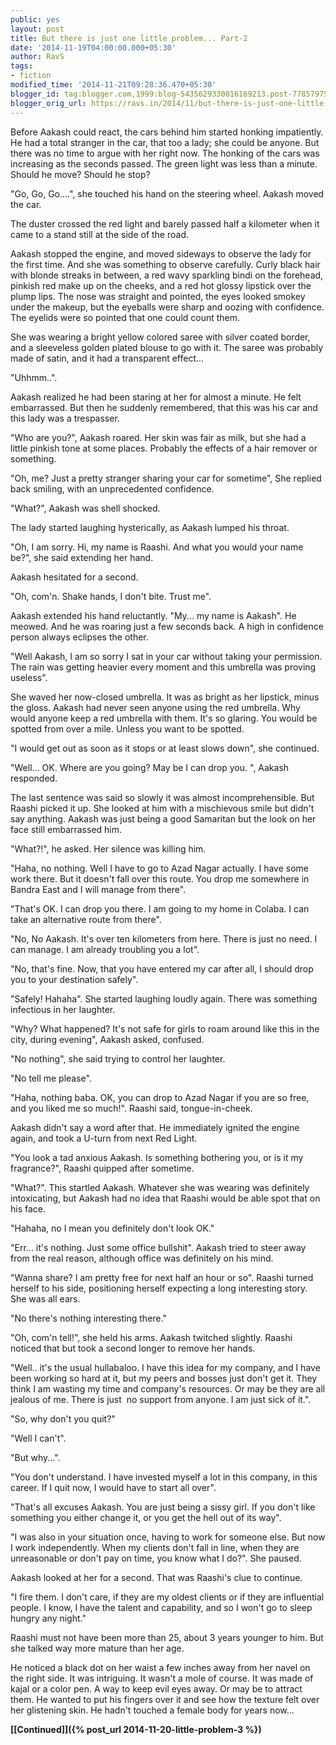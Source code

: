 ```yaml
---
public: yes
layout: post
title: But there is just one little problem... Part-2
date: '2014-11-19T04:00:00.000+05:30'
author: RavS
tags:
- fiction
modified_time: '2014-11-21T09:28:36.470+05:30'
blogger_id: tag:blogger.com,1999:blog-5435629330016169213.post-7785797553374651196
blogger_orig_url: https://ravs.in/2014/11/but-there-is-just-one-little-problem.html
---
```


Before Aakash could react, the cars behind him started honking impatiently. He had a total stranger in the car, that too a lady; she could be anyone. But there was no time to argue with her right now. The honking of the cars was increasing as the seconds passed. The green light was less than a minute. Should he move? Should he stop?

"Go, Go, Go....", she touched his hand on the steering wheel. Aakash moved the car.

The duster crossed the red light and barely passed half a kilometer when it came to a stand still at the side of the road. 

Aakash stopped the engine, and moved sideways to observe the lady for the first time. And she was something to observe carefully. Curly black hair with blonde streaks in between, a red wavy sparkling bindi on the forehead, pinkish red make up on the cheeks, and a red hot glossy lipstick over the plump lips. The nose was straight and pointed, the eyes looked smokey under the makeup, but the eyeballs were sharp and oozing with confidence. The eyelids were so pointed that one could count them. 

She was wearing a bright yellow colored saree with silver coated border, and a sleeveless golden plated blouse to go with it. The saree was probably made of satin, and it had a transparent effect... 

"Uhhmm..". 

Aakash realized he had been staring at her for almost a minute. He felt embarrassed. But then he suddenly remembered, that this was his car and this lady was a trespasser.  

"Who are you?", Aakash roared. Her skin was fair as milk, but she had a little pinkish tone at some places. Probably the effects of a hair remover or something.

"Oh, me? Just a pretty stranger sharing your car for sometime", She replied back smiling, with an unprecedented confidence. 

"What?", Aakash was shell shocked. 

The lady started laughing hysterically, as Aakash lumped his throat. 

"Oh, I am sorry. Hi, my name is Raashi. And what you would your name be?", she said extending her hand. 

Aakash hesitated for a second. 

"Oh, com'n. Shake hands, I don't bite. Trust me". 

Aakash extended his hand reluctantly. "My... my name is Aakash". He meowed. And he was roaring just a few seconds back. A high in confidence person always eclipses the other. 

"Well Aakash, I am so sorry I sat in your car without taking your permission. The rain was getting heavier every moment and this umbrella was proving useless". 

She waved her now-closed umbrella. It was as bright as her lipstick, minus the gloss. Aakash had never seen anyone using the red umbrella. Why would anyone keep a red umbrella with them. It's so glaring. You would be spotted from over a mile. Unless you want to be spotted. 

"I would get out as soon as it stops or at least slows down", she continued. 

"Well... OK. Where are you going? May be I can drop you. ", Aakash responded. 

The last sentence was said so slowly it was almost incomprehensible. But Raashi picked it up. She looked at him with a mischievous smile but didn't say anything. Aakash was just being a good Samaritan but the look on her face still embarrassed him. 

"What?!", he asked. Her silence was killing him. 

"Haha, no nothing. Well I have to go to Azad Nagar actually. I have some work there. But it doesn't fall over this route. You drop me somewhere in Bandra East and I will manage from there". 

"That's OK. I can drop you there. I am going to my home in Colaba. I can take an alternative route from there". 

"No, No Aakash. It's over ten kilometers from here. There is just no need. I can manage. I am already troubling you a lot". 

"No, that's fine. Now, that you have entered my car after all, I should drop you to your destination safely". 

"Safely! Hahaha". She started laughing loudly again. There was something infectious in her laughter. 

"Why? What happened? It's not safe for girls to roam around like this in the city, during evening", Aakash asked, confused. 

"No nothing", she said trying to control her laughter. 

"No tell me please". 

"Haha, nothing baba. OK, you can drop to Azad Nagar if you are so free, and you liked me so much!". Raashi said, tongue-in-cheek. 


Aakash didn't say a word after that. He immediately ignited the engine again, and took a U-turn from next Red Light. 

"You look a tad anxious Aakash. Is something bothering you, or is it my fragrance?", Raashi quipped after sometime.

"What?". This startled Aakash. Whatever she was wearing was definitely intoxicating, but Aakash had no idea that Raashi would be able spot that on his face. 

"Hahaha, no I mean you definitely don't look OK."

"Err... it's nothing. Just some office bullshit". Aakash tried to steer away from the real reason, although office was definitely on his mind. 

"Wanna share? I am pretty free for next half an hour or so". Raashi turned herself to his side, positioning herself expecting a long interesting story. She was all ears.

"No there's nothing interesting there."

"Oh, com'n tell!", she held his arms. Aakash twitched slightly. Raashi noticed that but took a second longer to remove her hands. 

"Well.. it's the usual hullabaloo. I have this idea for my company, and I have been working so hard at it, but my peers and bosses just don't get it. They think I am wasting my time and company's resources. Or may be they are all jealous of me. There is just  no support from anyone. I am just sick of it.". 

"So, why don't you quit?"

"Well I can't". 

"But why...".

"You don't understand. I have invested myself a lot in this company, in this career. If I quit now, I would have to start all over". 

"That's all excuses Aakash. You are just being a sissy girl. If you don't like something you either change it, or you get the hell out of its way". 

"I was also in your situation once, having to work for someone else. But now I work independently. When my clients don't fall in line, when they are unreasonable or don't pay on time, you know what I do?". She paused. 

Aakash looked at her for a second. That was Raashi's clue to continue. 

"I fire them. I don't care, if they are my oldest clients or if they are influential people. I know, I have the talent and capability, and so I won't go to sleep hungry any night."

Raashi must not have been more than 25, about 3 years younger to him. But she talked way more mature than her age. 

He noticed a black dot on her waist a few inches away from her navel on the right side. It was intriguing. It wasn't a mole of course. It was made of kajal or a color pen. A way to keep evil eyes away. Or may be to attract them. He wanted to put his fingers over it and see how the texture felt over her glistening skin. He hadn't touched a female body for years now... 



**[\[Continued\]]({% post_url 2014-11-20-little-problem-3 %})**
